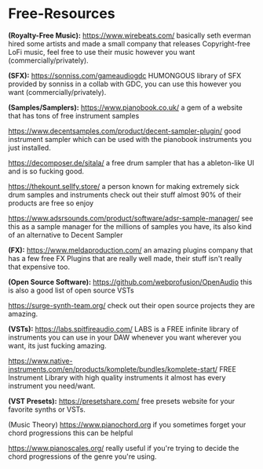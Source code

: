 # Free-Resources
**(Royalty-Free Music):** 
https://www.wirebeats.com/ basically seth everman hired some artists and made a small company that releases Copyright-free LoFi music, feel free to use their music however you want (commercially/privately).

**(SFX):**
https://sonniss.com/gameaudiogdc HUMONGOUS library of SFX provided by sonniss in a collab with GDC, you can use this however you want (commercially/privately).

**(Samples/Samplers):**
https://www.pianobook.co.uk/ a gem of a website that has tons of free instrument samples

https://www.decentsamples.com/product/decent-sampler-plugin/ good instrument sampler which can be used with the pianobook instruments you just installed.

https://decomposer.de/sitala/ a free drum sampler that has a ableton-like UI and is so fucking good.
 
https://thekount.sellfy.store/ a person known for making extremely sick drum samples and instruments check out their stuff almost 90% of their products are free so enjoy 

https://www.adsrsounds.com/product/software/adsr-sample-manager/ see this as a sample manager for the millions of samples you have, its also kind of an alternative to Decent Sampler

**(FX):** 
https://www.meldaproduction.com/ an amazing plugins company that has a few free FX Plugins that are really well made, their stuff isn't really that expensive too.

**(Open Source Software):** https://github.com/webprofusion/OpenAudio this is also a good list of open source VSTs 

https://surge-synth-team.org/ check out their open source projects they are amazing.

**(VSTs):**
https://labs.spitfireaudio.com/ LABS is a FREE infinite library of instruments you can use in your DAW whenever you want wherever you want, its just fucking amazing.

https://www.native-instruments.com/en/products/komplete/bundles/komplete-start/ FREE Instrument Library with high quality instruments it almost has every instrument you need/want. 

**(VST Presets):**
https://presetshare.com/ free presets website for your favorite synths or VSTs.

(Music Theory)
https://www.pianochord.org if you sometimes forget your chord progressions this can be helpful

https://www.pianoscales.org/ really useful if you're trying to decide the chord progressions of the genre you're using. 

